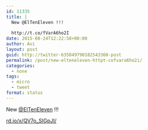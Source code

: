 ```yaml
---
id: 11335
title: |
  New @ElTenEleven !!!
  
  http://t.co/fVarA6ho2I
date: 2015-08-24T12:22:58+00:00
author: Avi
layout: post
guid: http://twitter-635849790182543360-post
permalink: /post/new-elteneleven-httpt-cofvara6ho2i/
categories:
  - none
tags:
  - micro
  - tweet
format: status
---
```

New [@ElTenEleven](http://twitter.com/ElTenEleven) !!!

[rd.io/x/QV7o_SIGpJI/](http://rd.io/x/QV7o_SIGpJI/)